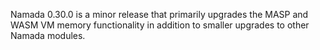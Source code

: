 Namada 0.30.0 is a minor release that primarily upgrades the MASP and WASM VM memory functionality in addition to smaller upgrades to other Namada modules.
